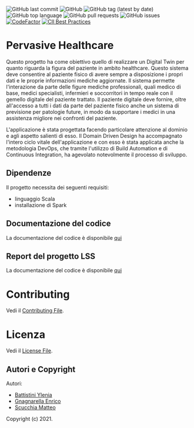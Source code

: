 ![GitHub last commit](https://img.shields.io/github/last-commit/enrignagna/PervasiveHealthcare)
![GitHub](https://img.shields.io/github/license/enrignagna/PervasiveHealthcare)
![GitHub tag (latest by date)](https://img.shields.io/github/v/tag/enrignagna/PervasiveHealthcare)
![GitHub top language](https://img.shields.io/github/languages/top/enrignagna/PervasiveHealthcare)
![GitHub pull requests](https://img.shields.io/github/issues-pr/enrignagna/PervasiveHealthcare)
![GitHub issues](https://img.shields.io/github/issues/enrignagna/PervasiveHealthcare)
[![CodeFactor](https://www.codefactor.io/repository/github/enrignagna/pervasivehealthcare/badge)](https://www.codefactor.io/repository/github/enrignagna/pervasivehealthcare)
[![CII Best Practices](https://bestpractices.coreinfrastructure.org/projects/4877/badge)](https://bestpractices.coreinfrastructure.org/projects/4877)


# Pervasive Healthcare

<!---Sottotitolo / Slogan / Descrizione breve-->
Questo progetto ha come obiettivo quello di realizzare un Digital Twin per quanto riguarda la figura del paziente in ambito healthcare. 
Questo sistema deve consentire al paziente fisico di avere sempre a disposizione i propri dati e le proprie informazioni mediche aggiornate.
Il sistema permette l'interazione da parte delle figure mediche professionali, quali medico di base, medici specialisti,
infermieri e soccorritori in tempo reale con il gemello digitale del paziente trattato.
Il paziente digitale deve fornire, oltre all'accesso a tutti i dati da parte del paziente fisico anche un sistema di previsione per patologie future,
in modo da supportare i medici in una assistenza migliore nei confronti del paziente.

L'applicazione è stata progettata facendo particolare attenzione al dominio e agli aspetto salienti di esso. Il Domain Driven Design ha accompagnato l'intero ciclo vitale dell'applicazione e con esso è stata applicata anche la metodologia DevOps, che tramite l'utilizzo di Build Automation e di Continuous Integration, ha agevolato notevolmente il processo di sviluppo.


## Dipendenze
Il progetto necessita dei seguenti requisiti:
- linguaggio Scala
- installazione di Spark

## Documentazione del codice
La documentazione del codice è disponibile [qui](https://enrignagna.github.io/PervasiveHealthcare/)

## Report del progetto LSS
La documentazione del codice è disponibile [qui](https://github.com/enrignagna/PervasiveHealthcareReport)


# Contributing
Vedi il [Contributing File](./CONTRIBUTING.md).

# Licenza
Vedi il [License File](./LICENSE).

## Autori e Copyright
Autori:
- [Battistini Ylenia](https://github.com/yleniaBattistini)
- [Gnagnarella Enrico](https://github.com/enrignagna)
- [Scucchia Matteo](https://github.com/scumatteo)

Copyright (c) 2021.